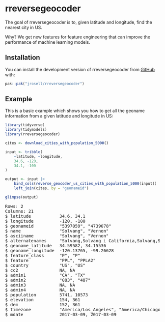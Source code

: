 
<!-- README.md is generated from README.Rmd. Please edit that file -->

# rreversegeocoder

<!-- badges: start -->

<!-- badges: end -->

The goal of rreversegeocoder is to, given latitude and longitude, find
the nearest city in US.

Why? We get new features for feature engineering that can improve the
performance of machine learning models.

## Installation

You can install the development version of rreversegeocoder from
[GitHub](https://github.com/jrosell/rreversegeocoder) with:

``` r
pak::pak("jrosell/rreversegeocoder")
```

## Example

This is a basic example which shows you how to get all the geoname
information from a given latitude and longitude in US:

``` r
library(tidyverse)
library(tidymodels)
library(rreversegeocoder)

cites <- download_cities_with_population_5000()

input <- tribble(
    ~latitude, ~longitude,
    34.6, -120,
    34.1, -100
)

output <- input |>
    bind_cols(reverse_geocoder_us_cities_with_population_5000(input)) |>
    left_join(cites, by = "geonameid")

glimpse(output)
```

<pre>
Rows: 2
Columns: 21
$ latitude          <dbl> 34.6, 34.1
$ longitude         <dbl> -120, -100
$ geonameid         <chr> "5397059", "4739078"
$ name              <chr> "Solvang", "Vernon"
$ asciiname         <chr> "Solvang", "Vernon"
$ alternatenames    <chr> "Solvang,Solvang i California,Solvanq,Solveng,solbhya…
$ geoname_latitude  <dbl> 34.59582, 34.15536
$ geoname_longitude <dbl> -120.13765, -99.26628
$ feature_class     <chr> "P", "P"
$ feature           <chr> "PPL", "PPLA2"
$ country           <chr> "US", "US"
$ cc2               <chr> NA, NA
$ admin1            <chr> "CA", "TX"
$ admin2            <chr> "083", "487"
$ admin3            <chr> NA, NA
$ admin4            <chr> NA, NA
$ population        <dbl> 5741, 10573
$ elevation         <dbl> 154, 361
$ dem               <dbl> 152, 361
$ timezone          <chr> "America/Los_Angeles", "America/Chicago"
$ mdate             <date> 2017-03-09, 2017-03-09
</pre>
